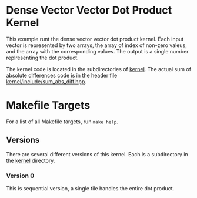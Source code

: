 # Dense Vector Vector Dot Product Kernel

This example runt the dense vector vector dot product kernel.
Each input vector is represented by two arrays, the array of index 
of non-zero valeus, and the array with the corresponding values.
The output is a single number replresenting the dot product.

The kernel code is located in the subdirectories of [kernel](kernel). The actual
sum of absolute differences code is in the header file
[kernel/include/sum_abs_diff.hpp](kernel/include/sum_abs_diff.hpp). 

# Makefile Targets

For a list of all Makefile targets, run `make help`.

## Versions

There are several different versions of this kernel. Each is a subdirectory in
the [kernel](kernel) directory.

### Version 0

This is sequential version, a single tile handles the entire dot product.



